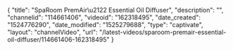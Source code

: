 {
    "title": "SpaRoom PremAir\u2122 Essential Oil Diffuser",
    "description": "",
    "channelid": "114661406",
    "videoid": "162318495",
    "date_created": "1524776290",
    "date_modified": "1525279688",
    "type": "captivate",
    "layout": "channelVideo",
    "url": "\/latest-videos\/sparoom-premair-essential-oil-diffuser\/114661406-162318495"
}